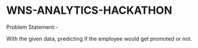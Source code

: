 # WNS-ANALYTICS-HACKATHON

Problem Statement:-

With the given data, predicting if the employee would get promoted or not.
